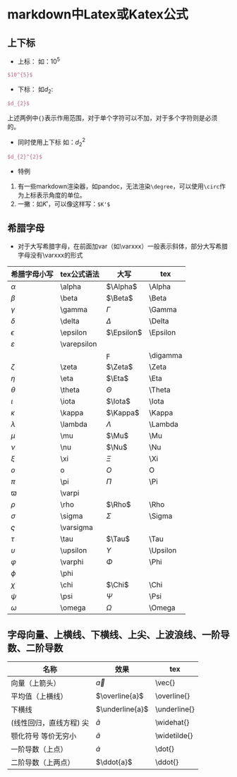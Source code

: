 # markdown中Latex或Katex公式

## 上下标

- 上标：
如：$10^5$  
```latex
$10^{5}$
```
- 下标：
如$d_2$:  
```latex
$d_{2}$
```
  
上述两例中`{}`表示作用范围，对于单个字符可以不加，对于多个字符则是必须的。  

- 同时使用上下标
如：$d_2^2$  
```latex
$d_{2}^{2}$
```

- 特例
1. 有一些markdown渲染器，如pandoc，无法渲染`\degree`，可以使用`\circ`作为上标表示角度的单位。  
2. 一撇：如$K'$，可以像这样写：`$K'$`  

## 希腊字母

- 对于大写希腊字母，在前面加var（如\varxxx）一般表示斜体，部分大写希腊字母没有\varxxx的形式  

|希腊字母小写|tex公式语法|大写|tex|
|---|---|---|---|
|$\alpha$|\alpha|$\Alpha$|\Alpha|
|$\beta$|\beta|$\Beta$|\Beta|
|$\gamma$|\gamma|$\Gamma$|\Gamma|
|$\delta$|\delta|$\Delta$|\Delta|
|$\epsilon$|\epsilon|$\Epsilon$|\Epsilon|
|$\varepsilon$|\varepsilon|
|||$\digamma$|\digamma|
|$\zeta$|\zeta|$\Zeta$|\Zeta|
|$\eta$|\eta|$\Eta$|\Eta|
|$\theta$|\theta|$\Theta$|\Theta|
|$\iota$|\iota|$\Iota$|\Iota|
|$\kappa$|\kappa|$\Kappa$|\Kappa|
|$\lambda$|\lambda|$\Lambda$|\Lambda|
|$\mu$|\mu|$\Mu$|\Mu|
|$\nu$|\nu|$\Nu$|\Nu|
|$\xi$|\xi|$\Xi$|\Xi|
|$o$|o|$O$|O|
|$\pi$|\pi|$\Pi$|\Pi|
|$\varpi$|\varpi|
|$\rho$|\rho|$\Rho$|\Rho|
|$\sigma$|\sigma|$\Sigma$|\Sigma|
|$\varsigma$|\varsigma|
|$\tau$|\tau|$\Tau$|\Tau|
|$\upsilon$|\upsilon|$\Upsilon$|\Upsilon|
|$\varphi$|\varphi|$\Phi$|\Phi|
|$\phi$|\phi|
|$\chi$|\chi|$\Chi$|\Chi|
|$\psi$|\psi|$\Psi$|\Psi|
|$\omega$|\omega|$\Omega$|\Omega|

## 字母向量、上横线、下横线、上尖、上波浪线、一阶导数、二阶导数

|名称|效果|tex|
|---|---|---|
|向量（上箭头）|$\vec{a}$|\vec{}|
|平均值（上横线）|$\overline{a}$|\overline{}|
|下横线|$\underline{a}$|\underline{}|
|(线性回归，直线方程) 尖|$\widehat{a}$|\widehat{}|
|颚化符号  等价无穷小|$\widetilde{a}$|\widetilde{}|
|一阶导数（上点）|$\dot{a}$|\dot{}|
|二阶导数（上两点）|$\ddot{a}$|\ddot{}|
